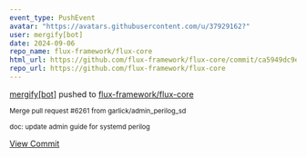 ```yaml
---
event_type: PushEvent
avatar: "https://avatars.githubusercontent.com/u/37929162?"
user: mergify[bot]
date: 2024-09-06
repo_name: flux-framework/flux-core
html_url: https://github.com/flux-framework/flux-core/commit/ca5949dc9e5e771a8c04988b737f671392744716
repo_url: https://github.com/flux-framework/flux-core
---
```


<a href='https://github.com/mergify[bot]' target='_blank'>mergify[bot]</a> pushed to <a href='https://github.com/flux-framework/flux-core' target='_blank'>flux-framework/flux-core</a>

<small>Merge pull request #6261 from garlick/admin_perilog_sd

doc: update admin guide for systemd perilog</small>

<a href='https://github.com/flux-framework/flux-core/commit/ca5949dc9e5e771a8c04988b737f671392744716' target='_blank'>View Commit</a>